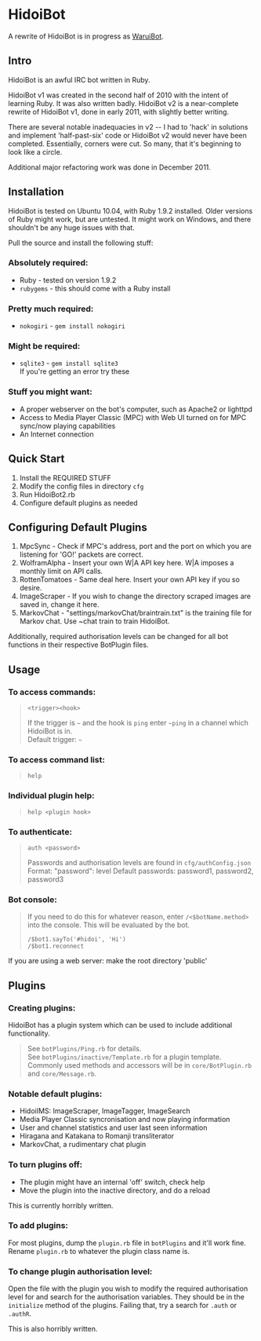 HidoiBot
========

A rewrite of HidoiBot is in progress as [WaruiBot](https://github.com/gyng/WaruiBot).

Intro
-----
HidoiBot is an awful IRC bot written in Ruby.

HidoiBot v1 was created in the second half of 2010 with the intent of learning Ruby. It was also written badly.
HidoiBot v2 is a near-complete rewrite of HidoiBot v1, done in early 2011, with slightly better writing.

There are several notable inadequacies in v2 -- I had to 'hack' in solutions and implement 'half-past-six' code or HidoiBot v2 would never have been completed. Essentially, corners were cut. So many, that it's beginning to look like a circle.

Additional major refactoring work was done in December 2011.

Installation
------------
HidoiBot is tested on Ubuntu 10.04, with Ruby 1.9.2 installed. Older versions of Ruby might work, but are untested. It might work on Windows, and there shouldn't be any huge issues with that.

Pull the source and install the following stuff:

### Absolutely required:

* Ruby - tested on version 1.9.2
* `rubygems` - this should come with a Ruby install

### Pretty much required:

* `nokogiri` - `gem install nokogiri`

### Might be required:
* `sqlite3` - `gem install sqlite3` <br>
If you're getting an error try these

### Stuff you might want:

* A proper webserver on the bot's computer, such as Apache2 or lighttpd
* Access to Media Player Classic (MPC) with Web UI turned on for MPC sync/now playing capabilities
* An Internet connection

Quick Start
-----------
1. Install the REQUIRED STUFF
2. Modify the config files in directory `cfg`
3. Run HidoiBot2.rb
5. Configure default plugins as needed

Configuring Default Plugins
---------------------------
1. MpcSync - Check if MPC's address, port and the port on which you are listening for 'GO!' packets are correct.
2. WolframAlpha - Insert your own W|A API key here. W|A imposes a monthly limit on API calls.
3. RottenTomatoes - Same deal here. Insert your own API key if you so desire.
4. ImageScraper - If you wish to change the directory scraped images are saved in, change it here.
5. MarkovChat - "settings/markovChat/braintrain.txt" is the training file for Markov chat. Use ~chat train to train HidoiBot.

Additionally, required authorisation levels can be changed for all bot functions in their respective BotPlugin files.

Usage
-----
### To access commands:

> `<trigger><hook>`
>
>    If the trigger is `~` and the hook is `ping` enter `~ping` in a channel which HidoiBot is in. <br>
>    Default trigger: `~`

### To access command list:
> `help`

### Individual plugin help:
> `help <plugin hook>`

### To authenticate:
> `auth <password>`
>
> Passwords and authorisation levels are found in `cfg/authConfig.json` <br>
> Format: "password": level
> Default passwords: password1, password2, password3

### Bot console:
> If you need to do this for whatever reason, enter `/<$botName.method>` into the console. This will be evaluated by the bot.
>
> `/$bot1.sayTo('#hidoi', 'Hi')` <br>
> `/$bot1.reconnect`

If you are using a web server: make the root directory 'public'

Plugins
-------
### Creating plugins:
HidoiBot has a plugin system which can be used to include additional functionality.

> See `botPlugins/Ping.rb` for details. <br>
> See `botPlugins/inactive/Template.rb` for a plugin template.
Commonly used methods and accessors will be in `core/BotPlugin.rb` and `core/Message.rb`.

### Notable default plugins:

* HidoiIMS: ImageScraper, ImageTagger, ImageSearch
* Media Player Classic syncronisation and now playing information
* User and channel statistics and user last seen information
* Hiragana and Katakana to Romanji transliterator
* MarkovChat, a rudimentary chat plugin

### To turn plugins off:

* The plugin might have an internal 'off' switch, check help <plugin>
* Move the plugin into the inactive directory, and do a reload

This is currently horribly written.

### To add plugins:
For most plugins, dump the `plugin.rb` file in `botPlugins` and it'll work fine. Rename `plugin.rb` to whatever the plugin class name is.

### To change plugin authorisation level:
Open the file with the plugin you wish to modify the required authorisation level for and search for the authorisation variables. They should be in the `initialize` method of the plugins. Failing that, try a search for `.auth` or `.authR`.

This is also horribly written.